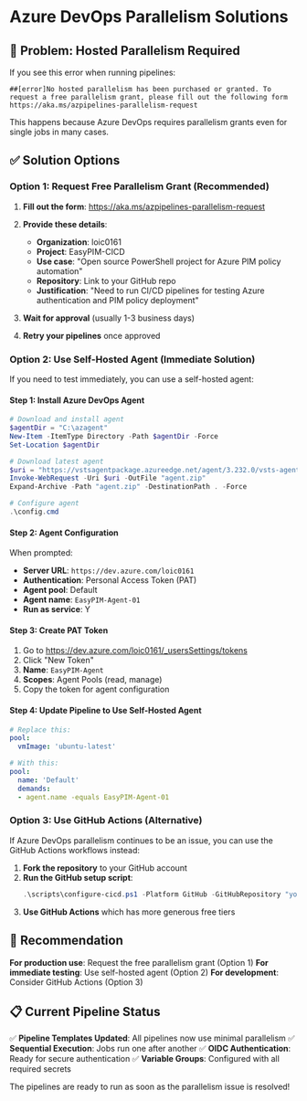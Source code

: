 # Azure DevOps Parallelism Solutions

## 🚨 Problem: Hosted Parallelism Required

If you see this error when running pipelines:
```
##[error]No hosted parallelism has been purchased or granted. To request a free parallelism grant, please fill out the following form https://aka.ms/azpipelines-parallelism-request
```

This happens because Azure DevOps requires parallelism grants even for single jobs in many cases.

## ✅ Solution Options

### Option 1: Request Free Parallelism Grant (Recommended)

1. **Fill out the form**: https://aka.ms/azpipelines-parallelism-request
2. **Provide these details**:
   - **Organization**: loic0161
   - **Project**: EasyPIM-CICD
   - **Use case**: "Open source PowerShell project for Azure PIM policy automation"
   - **Repository**: Link to your GitHub repo
   - **Justification**: "Need to run CI/CD pipelines for testing Azure authentication and PIM policy deployment"

3. **Wait for approval** (usually 1-3 business days)
4. **Retry your pipelines** once approved

### Option 2: Use Self-Hosted Agent (Immediate Solution)

If you need to test immediately, you can use a self-hosted agent:

#### Step 1: Install Azure DevOps Agent

```powershell
# Download and install agent
$agentDir = "C:\azagent"
New-Item -ItemType Directory -Path $agentDir -Force
Set-Location $agentDir

# Download latest agent
$uri = "https://vstsagentpackage.azureedge.net/agent/3.232.0/vsts-agent-win-x64-3.232.0.zip"
Invoke-WebRequest -Uri $uri -OutFile "agent.zip"
Expand-Archive -Path "agent.zip" -DestinationPath . -Force

# Configure agent
.\config.cmd
```

#### Step 2: Agent Configuration
When prompted:
- **Server URL**: `https://dev.azure.com/loic0161`
- **Authentication**: Personal Access Token (PAT)
- **Agent pool**: Default
- **Agent name**: `EasyPIM-Agent-01`
- **Run as service**: Y

#### Step 3: Create PAT Token
1. Go to https://dev.azure.com/loic0161/_usersSettings/tokens
2. Click "New Token"
3. **Name**: `EasyPIM-Agent`
4. **Scopes**: Agent Pools (read, manage)
5. Copy the token for agent configuration

#### Step 4: Update Pipeline to Use Self-Hosted Agent

```yaml
# Replace this:
pool:
  vmImage: 'ubuntu-latest'

# With this:
pool:
  name: 'Default'
  demands:
  - agent.name -equals EasyPIM-Agent-01
```

### Option 3: Use GitHub Actions (Alternative)

If Azure DevOps parallelism continues to be an issue, you can use the GitHub Actions workflows instead:

1. **Fork the repository** to your GitHub account
2. **Run the GitHub setup script**:
   ```powershell
   .\scripts\configure-cicd.ps1 -Platform GitHub -GitHubRepository "yourusername/EasyPIM-CICD" -ResourceGroupName "rg-easypim-cicd-test" -Force
   ```
3. **Use GitHub Actions** which has more generous free tiers

## 🎯 Recommendation

**For production use**: Request the free parallelism grant (Option 1)
**For immediate testing**: Use self-hosted agent (Option 2)
**For development**: Consider GitHub Actions (Option 3)

## 📋 Current Pipeline Status

✅ **Pipeline Templates Updated**: All pipelines now use minimal parallelism
✅ **Sequential Execution**: Jobs run one after another
✅ **OIDC Authentication**: Ready for secure authentication
✅ **Variable Groups**: Configured with all required secrets

The pipelines are ready to run as soon as the parallelism issue is resolved!
